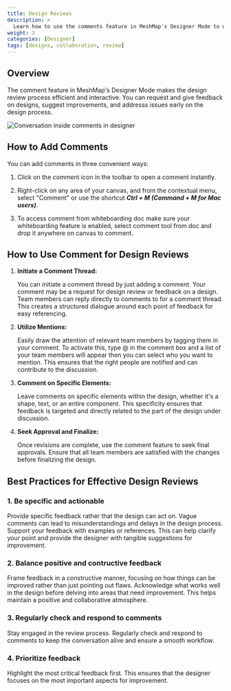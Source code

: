 ```yaml
---
title: Design Reviews 
description: >
  Learn how to use the comments feature in MeshMap's Designer Mode to drive effective design reviews.
weight: 3
categories: [Designer]
tags: [designs, collaboration, review]
---
```


## Overview

The comment feature in MeshMap's Designer Mode makes the design review process efficient and interactive. You can request and give feedback on designs, suggest improvements, and addresss issues early on the design process.

![Conversation inside comments in designer](./comments-conversation.gif)


## How to Add Comments

You can add comments in three convenient ways:

1. Click on the comment icon in the toolbar to open a comment instantly.

2. Right-click on any area of your canvas, and from the contextual menu, select "Comment" or use the shortcut ***Ctrl + M (Command + M for Mac users)***.

3. To access comment from whiteboarding doc make sure your whiteboarding feature is enabled, select comment tool from doc and drop it anywhere on canvas to comment.

## How to Use Comment for Design Reviews

1. **Initiate a Comment Thread:**

     You can initiate a comment thread by just adding a comment. Your comment may be a request for design review or feedback on a design. Team members can reply directly to comments to for a comment thread. This creates a structured dialogue around each point of feedback for easy referencing. 

2. **Utilize Mentions:**

    Easily draw the attention of relevant team members by tagging them in your comment. To activate this, type @ in the comment box and a list of your team members will appear then you can select who you want to mention. This ensures that the right people are notified and can contribute to the discussion.

3. **Comment on Specific Elements:**

    Leave comments on specific elements within the design, whether it's a shape, text, or an entire component. This specificity ensures that feedback is targeted and directly related to the part of the design under discussion.
  
4. **Seek Approval and Finalize:**

    Once revisions are complete, use the comment feature to seek final approvals. Ensure that all team members are satisfied with the changes before finalizing the design.
  
## Best Practices for Effective Design Reviews

### 1. Be specific and actionable

Provide specific feedback rather that the design can act on. Vague comments can lead to misunderstandings and delays in the design process. Support your feedback with examples or references. This can help clarify your point and provide the designer with tangible suggestions for improvement.

### 2. Balance positive and contructive feedback

Frame feedback in a constructive manner, focusing on how things can be improved rather than just pointing out flaws. Acknowledge what works well in the design before delving into areas that need improvement. This helps maintain a positive and collaborative atmosphere.

### 3. Regularly check and respond to comments

Stay engaged in the review process. Regularly check and respond to comments to keep the conversation alive and ensure a smooth workflow.

### 4. Prioritize feedback

Highlight the most critical feedback first. This ensures that the designer focuses on the most important aspects for improvement.
  
